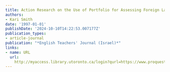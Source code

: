 ```yaml
---
title: Action Research on the Use of Portfolio for Assessing Foreign Language Learners
authors:
- Kari Smith
date: '1997-01-01'
publishDate: '2024-10-10T14:22:53.007177Z'
publication_types:
- article-journal
publication: "*English Teachers' Journal (Israel)*"
links:
- name: URL
  url: 
    http://myaccess.library.utoronto.ca/login?qurl=https://www.proquest.com/docview/62438996?accountid=14771&bdid=38382&_bd=E%2Faox58W8u0eri4IB9bnp6agfR0%3D
---
```

